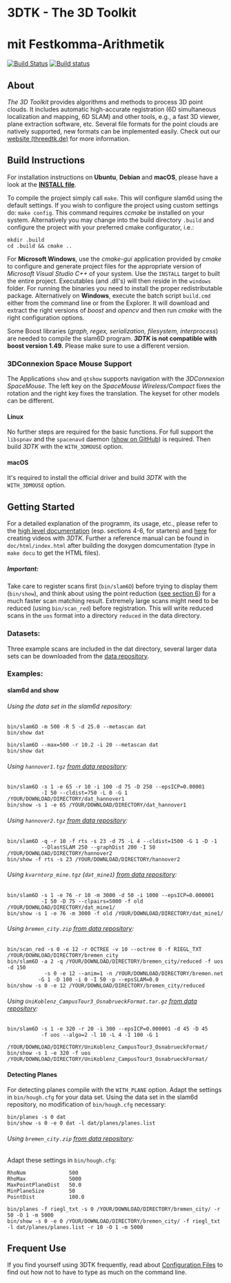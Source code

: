 # 3DTK - The 3D Toolkit
# mit Festkomma-Arithmetik

[![Build Status](https://travis-ci.org/3DTK/3DTK.svg?branch=master)](https://travis-ci.org/3DTK/3DTK)
[![Build status](https://ci.appveyor.com/api/projects/status/7f8n86ed859vw8j4/branch/master?svg=true)](https://ci.appveyor.com/project/josch/3dtk/branch/master)

## About
_The 3D Toolkit_ provides algorithms and methods to process 3D point clouds. It includes automatic high-accurate registration (6D simultaneous localization and mapping, 6D SLAM) and other tools, e.g., a fast 3D viewer, plane extraction software, etc. Several file formats for the point clouds are natively supported, new formats can be implemented easily. Check out our [website (threedtk.de)](http://threedtk.de) for more information.

## Build Instructions
For installation instructions on **Ubuntu**, **Debian** and **macOS**, please have a look at the [**INSTALL file**](INSTALL.md).

To compile the project simply call `make`. This will configure slam6d using the default settings. If you wish to configure the project using custom settings do: `make config`. This command requires _ccmake_ be installed on your system.  Alternatively you may change into the build directory `.build` and configure the project with your preferred cmake configurator, i.e.:
```
mkdir .build
cd .build && cmake ..
```
For **Microsoft Windows**, use the _cmake-gui_ application provided by _cmake_ to configure and generate project files for the appropriate version of _Microsoft Visual Studio C++_ of your system. Use the `INSTALL`  target to built the entire project.  Executables (and .dll's) will then reside in the `windows` folder. For running the binaries you need to install the proper redistributable package.
Alternatively on **Windows**, execute the batch script `build.cmd` either from the command line or from the Explorer. It will download and extract the right versions of _boost_ and _opencv_ and then run _cmake_ with the right configuration options.

Some Boost libraries (_graph, regex, serialization, filesystem, interprocess_) are needed to compile the slam6D program. **_3DTK_ is not compatible with boost version 1.49.** Please make sure to use a different version.

### 3DConnexion Space Mouse Support
The Applications `show` and `qtshow` supports navigation with the _3DConnexion SpaceMouse_. The left key on the _SpaceMouse Wireless/Compact_ fixes the rotation and the right key fixes the translation.
The keyset for other models can be different.

#### Linux
No further steps are required for the basic functions. For full support the `libspnav` and the `spacenavd` daemon ([show on GitHub](https://github.com/FreeSpacenav)) is required.
Then build _3DTK_ with the `WITH_3DMOUSE` option.

#### macOS
It's required to install the official driver and build _3DTK_ with the `WITH_3DMOUSE` option.

<!--#### Windows
Should be the same as for macOS, but is not tested!-->

## Getting Started
For a detailed explanation of the programm, its usage, etc., please refer to the [high level documentation](doc/documentation_HL.pdf) (esp. sections 4-6, for starters) and [here](doc/3d_video.md) for creating videos with _3DTK_. Further a reference manual can be found in `doc/html/index.html` after building the doxygen domcumentation (type in `make docu` to get the HTML files).

##### Important:
Take care to register scans first (`bin/slam6D`) before trying to display them (`bin/show`), and think about using the point reduction ([see section 6](doc/documentation_HL.pdf)) for a much faster scan matching result. Extremely large scans might need to be reduced (using `bin/scan_red`) before registration. This will write reduced scans in the `uos` format into a directory `reduced` in the data directory.

### Datasets:
Three example scans are included in the dat directory, several larger data sets can be downloaded from the [data repository](http://kos.informatik.uni-osnabrueck.de/3Dscans/).

### Examples:
#### slam6d and show
###### Using the data set in the slam6d repository:
```
bin/slam6D -m 500 -R 5 -d 25.0 --metascan dat
bin/show dat
```
```
bin/slam6D --max=500 -r 10.2 -i 20 --metascan dat
bin/show dat
```

###### Using `hannover1.tgz` [from data repository](http://kos.informatik.uni-osnabrueck.de/3Dscans/):
```
bin/slam6D -s 1 -e 65 -r 10 -i 100 -d 75 -D 250 --epsICP=0.00001
           -I 50 --cldist=750 -L 0 -G 1 /YOUR/DOWNLOAD/DIRECTORY/dat_hannover1
bin/show -s 1 -e 65 /YOUR/DOWNLOAD/DIRECTORY/dat_hannover1
```

###### Using `hannover2.tgz` [from data repository](http://kos.informatik.uni-osnabrueck.de/3Dscans/):
```
bin/slam6D -q -r 10 -f rts -s 23 -d 75 -L 4 --cldist=1500 -G 1 -D -1
           --DlastSLAM 250 --graphDist 200 -I 50 /YOUR/DOWNLOAD/DIRECTORY/hannover2
bin/show -f rts -s 23 /YOUR/DOWNLOAD/DIRECTORY/hannover2
```

###### Using `kvarntorp_mine.tgz` (`dat_mine1`) [from data repository](http://kos.informatik.uni-osnabrueck.de/3Dscans/):
```
bin/slam6D -s 1 -e 76 -r 10 -m 3000 -d 50 -i 1000 --epsICP=0.000001
           -I 50 -D 75 --clpairs=5000 -f old /YOUR/DOWNLOAD/DIRECTORY/dat_mine1/
bin/show -s 1 -e 76 -m 3000 -f old /YOUR/DOWNLOAD/DIRECTORY/dat_mine1/
```

###### Using `bremen_city.zip` [from data repository](http://kos.informatik.uni-osnabrueck.de/3Dscans/):
```
bin/scan_red -s 0 -e 12 -r OCTREE -v 10 --octree 0 -f RIEGL_TXT /YOUR/DOWNLOAD/DIRECTORY/bremen_city
bin/slam6D -a 2 -q /YOUR/DOWNLOAD/DIRECTORY/bremen_city/reduced -f uos -d 150
            -s 0 -e 12 --anim=1 -n /YOUR/DOWNLOAD/DIRECTORY/bremen.net
		  -G 1 -D 100 -i 0 -I 50 -p --epsSLAM=0.0
bin/show -s 0 -e 12 /YOUR/DOWNLOAD/DIRECTORY/bremen_city/reduced
```

###### Using `UniKoblenz_CampusTour3_OsnabrueckFormat.tar.gz` [from data repository](http://kos.informatik.uni-osnabrueck.de/3Dscans/):
```
bin/slam6D -s 1 -e 320 -r 20 -i 300 --epsICP=0.000001 -d 45 -D 45
           -f uos --algo=2 -l 10 -L 4 -I 100 -G 1
           /YOUR/DOWNLOAD/DIRECTORY/UniKoblenz_CampusTour3_OsnabrueckFormat/
bin/show -s 1 -e 320 -f uos /YOUR/DOWNLOAD/DIRECTORY/UniKoblenz_CampusTour3_OsnabrueckFormat/
```

#### Detecting Planes
For detecting planes compile with the `WITH_PLANE` option. Adapt the settings in `bin/hough.cfg` for your data set.
Using the data set in the slam6d repository, no modification of `bin/hough.cfg` necessary:
```
bin/planes -s 0 dat
bin/show -s 0 -e 0 dat -l dat/planes/planes.list
```

###### Using `bremen_city.zip` [from data repository](http://kos.informatik.uni-osnabrueck.de/3Dscans/):
Adapt these settings in `bin/hough.cfg`:
```
RhoNum              500
RhoMax              5000
MaxPointPlaneDist   50.0
MinPlaneSize        50
PointDist           100.0
```
```
bin/planes -f riegl_txt -s 0 /YOUR/DOWNLOAD/DIRECTORY/bremen_city/ -r 50 -O 1 -m 5000
bin/show -s 0 -e 0 /YOUR/DOWNLOAD/DIRECTORY/bremen_city/ -f riegl_txt -l dat/planes/planes.list -r 10 -O 1 -m 5000
```

## Frequent Use

If you find yourself using 3DTK frequently, read about [Configuration Files](doc/Configuration%20Files.md) to find out how not to have to type as much on the command line.

